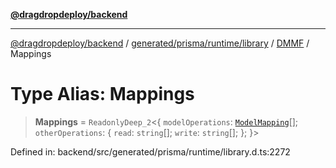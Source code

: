 [**@dragdropdeploy/backend**](../../../../../../../README.md)

***

[@dragdropdeploy/backend](../../../../../../../README.md) / [generated/prisma/runtime/library](../../../README.md) / [DMMF](../README.md) / Mappings

# Type Alias: Mappings

> **Mappings** = `ReadonlyDeep_2`\<\{ `modelOperations`: [`ModelMapping`](ModelMapping.md)[]; `otherOperations`: \{ `read`: `string`[]; `write`: `string`[]; \}; \}\>

Defined in: backend/src/generated/prisma/runtime/library.d.ts:2272

